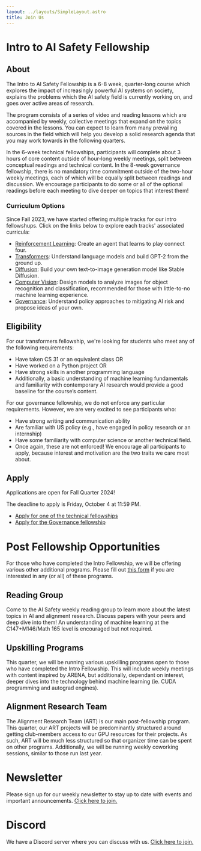 ```yaml
---
layout: ../layouts/SimpleLayout.astro
title: Join Us
---
```


# Intro to AI Safety Fellowship

## About

The Intro to AI Safety Fellowship is a 6-8 week, quarter-long course which
explores the impact of increasingly powerful AI systems on society, explains
the problems which the AI safety field is currently working on, and goes over
active areas of research.

The program consists of a series of video and reading lessons which are
accompanied by weekly, collective meetings that expand on the topics covered
in the lessons. You can expect to learn from many prevailing sources in the
field which will help you develop a solid research agenda that you may work
towards in the following quarters.

In the 6-week technical fellowships, participants will complete about 3 hours 
of core content outside of hour-long weekly meetings, split between conceptual 
readings and technical content. In the 8-week governance fellowship, there is 
no mandatory time commitment outside of the two-hour weekly meetings, each of
which will be equally split between readings and discussion. We encourage 
participants to do some or all of the optional readings before each meeting
to dive deeper on topics that interest them!

### Curriculum Options

Since Fall 2023, we have started offering multiple tracks for our intro
fellowshups. Click on the links below to explore each tracks' associated
curricula:

- [Reinforcement Learning](/fellowships/rl): Create an agent that learns to play connect four.
- [Transformers](/fellowships/transformers): Understand language models and build GPT-2 from the ground up.
- [Diffusion](/fellowships/diffusion): Build your own text-to-image generation model like Stable Diffusion.
- [Computer Vision](/fellowships/cv): Design models to analyze images for object recognition and classification, recommended for those with little-to-no machine learning experience.
- [Governance](/fellowships/governance): Understand policy approaches to mitigating AI risk and propose ideas of your own.

## Eligibility

For our transformers fellowship, we're looking for students who meet any of the following requirements:

- Have taken CS 31 or an equivalent class OR
- Have worked on a Python project OR
- Have strong skills in another programming language
- Additionally, a basic understanding of machine learning fundamentals and
  familiarity with contemporary AI research would provide a good baseline for the
  course’s content.

For our governance fellowship, we do not enforce any particular requirements. However, we are very excited to see participants who:
- Have strong writing and communication ability
- Are familiar with US policy (e.g., have engaged in policy research or an internship)
- Have some familiarity with computer science or another technical field.
- Once again, these are not enforced! We encourage all participants to apply, because interest and motivation are the two traits we care most about.

## Apply

Applications are open for Fall Quarter 2024!

The deadline to apply is Friday, October 4 at 11:59 PM.

- [Apply for one of the technical fellowships](https://forms.gle/YUVkN8dawLESHbPLA)
- [Apply for the Governance fellowship](https://docs.google.com/forms/d/e/1FAIpQLSe9S0rxOdrp1XEoxHnvOeKOFvW-9739TnWMtpm82qxm1l0eIw/viewform?usp=sharing)

# Post Fellowship Opportunities

For those who have completed the Intro Fellowship, we will be offering various other additional programs.
Please fill out [this form](https://forms.gle/zD8nCmdu17farryV8) if you are interested in any (or all) of
these programs.

## Reading Group

Come to the AI Safety weekly reading group to learn more about the latest topics in AI and alignment research.
Discuss papers with your peers and deep dive into them! An understanding of machine learning at the
C147+M146/Math 165 level is encouraged but not required.

## Upskilling Programs

This quarter, we will be running various upskilling programs open to those who have completed the Intro Fellowship.
This will include weekly meetings with content inspired by ARENA, but additionally, dependant on interest, deeper
dives into the technology behind machine learning (ie. CUDA programming and autograd engines).

## Alignment Research Team

The Alignment Research Team (ART) is our main post-fellowship program. This quarter, our ART projects will be
predominantly structured around getting club-members access to our GPU resources for their projects. As such,
ART will be much less structured so that organizer time can be spent on other programs. Additionally, we will
be running weekly coworking sessions, similar to those run last year.

# Newsletter

Please sign up for our weekly newsletter to stay up to date with events and
important announcements. [Click here to join.](//eepurl.com/h9dY9P)

# Discord

We have a Discord server where you can discuss with us.
[Click here to join.](//discord.gg/37TzSyrwmf)
